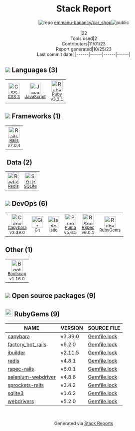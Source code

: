<div align="center">

# Stack Report
![](https://img.stackshare.io/repo.svg "repo") [emmanu-bacancy/car_shop](https://github.com/emmanu-bacancy/car_shop)![](https://img.stackshare.io/public_badge.svg "public")
<br/><br/>
|22<br/>Tools used|2<br/>Contributors|11/01/23 <br/>Report generated|10/25/23<br/>Last commit date|
|------|------|------|------|
</div>

## <img src='https://img.stackshare.io/languages.svg'/> Languages (3)
<table><tr>
  <td align='center'>
  <img width='36' height='36' src='https://img.stackshare.io/service/6727/css.png' alt='CSS 3'>
  <br>
  <sub><a href="https://developer.mozilla.org/en-US/docs/Web/CSS/CSS3">CSS 3</a></sub>
  <br>
  <sub></sub>
</td>

<td align='center'>
  <img width='36' height='36' src='https://img.stackshare.io/service/1209/javascript.jpeg' alt='JavaScript'>
  <br>
  <sub><a href="https://developer.mozilla.org/en-US/docs/Web/JavaScript">JavaScript</a></sub>
  <br>
  <sub></sub>
</td>

<td align='center'>
  <img width='36' height='36' src='https://img.stackshare.io/service/989/ruby.png' alt='Ruby'>
  <br>
  <sub><a href="https://www.ruby-lang.org">Ruby</a></sub>
  <br>
  <sub>v3.2.1</sub>
</td>

</tr>
</table>

## <img src='https://img.stackshare.io/frameworks.svg'/> Frameworks (1)
<table><tr>
  <td align='center'>
  <img width='36' height='36' src='https://img.stackshare.io/service/990/x57_Lorv.png' alt='Rails'>
  <br>
  <sub><a href="http://rubyonrails.org/">Rails</a></sub>
  <br>
  <sub>v7.0.4</sub>
</td>

</tr>
</table>

## <img src=''/> Data (2)
<table><tr>
  <td align='center'>
  <img width='36' height='36' src='https://img.stackshare.io/service/1031/default_cbce472cd134adc6688572f999e9122b9657d4ba.png' alt='Redis'>
  <br>
  <sub><a href="http://redis.io/">Redis</a></sub>
  <br>
  <sub></sub>
</td>

<td align='center'>
  <img width='36' height='36' src='https://img.stackshare.io/service/1071/sqlite.jpg' alt='SQLite'>
  <br>
  <sub><a href="http://www.sqlite.org/">SQLite</a></sub>
  <br>
  <sub></sub>
</td>

</tr>
</table>

## <img src='https://img.stackshare.io/devops.svg'/> DevOps (6)
<table><tr>
  <td align='center'>
  <img width='36' height='36' src='https://img.stackshare.io/service/2595/capybara.png' alt='Capybara'>
  <br>
  <sub><a href="http://jnicklas.github.io/capybara/">Capybara</a></sub>
  <br>
  <sub>v3.39.0</sub>
</td>

<td align='center'>
  <img width='36' height='36' src='https://img.stackshare.io/service/1046/git.png' alt='Git'>
  <br>
  <sub><a href="http://git-scm.com/">Git</a></sub>
  <br>
  <sub></sub>
</td>

<td align='center'>
  <img width='36' height='36' src='https://img.stackshare.io/service/7028/AGpa5VZV.jpg' alt='Istio'>
  <br>
  <sub><a href="https://istio.io/">Istio</a></sub>
  <br>
  <sub></sub>
</td>

<td align='center'>
  <img width='36' height='36' src='https://img.stackshare.io/service/1055/favicon.png' alt='Puma'>
  <br>
  <sub><a href="http://puma.io/">Puma</a></sub>
  <br>
  <sub>v5.6.5</sub>
</td>

<td align='center'>
  <img width='36' height='36' src='https://img.stackshare.io/service/2539/logo.png' alt='RSpec'>
  <br>
  <sub><a href="https://rspec.info/">RSpec</a></sub>
  <br>
  <sub>v6.0.1</sub>
</td>

<td align='center'>
  <img width='36' height='36' src='https://img.stackshare.io/service/12795/5jL6-BA5_400x400.jpeg' alt='RubyGems'>
  <br>
  <sub><a href="https://rubygems.org/">RubyGems</a></sub>
  <br>
  <sub></sub>
</td>

</tr>
</table>

## Other (1)
<table><tr>
  <td align='center'>
  <img width='36' height='36' src='https://img.stackshare.io/no-img-open-source.png' alt='Bootsnap'>
  <br>
  <sub><a href="https://github.com/shopify/bootsnap">Bootsnap</a></sub>
  <br>
  <sub>v1.16.0</sub>
</td>

</tr>
</table>


## <img src='https://img.stackshare.io/group.svg' /> Open source packages (9)</h2>

## <img width='24' height='24' src='https://img.stackshare.io/service/12795/5jL6-BA5_400x400.jpeg'/> RubyGems (9)

|NAME|VERSION|SOURCE FILE|
|------|------|------|
|[capybara](https://github.com/teamcapybara/capybara)|v3.39.0|[Gemfile.lock](https://github.com/emmanu-bacancy/car_shop/blob/main/Gemfile.lock)|
|[factory_bot_rails](https://github.com/thoughtbot/factory_bot_rails)|v6.2.0|[Gemfile.lock](https://github.com/emmanu-bacancy/car_shop/blob/main/Gemfile.lock)|
|[jbuilder](https://github.com/rails/jbuilder)|v2.11.5|[Gemfile.lock](https://github.com/emmanu-bacancy/car_shop/blob/main/Gemfile.lock)|
|[redis](https://github.com/redis/redis-rb)|v4.8.1|[Gemfile.lock](https://github.com/emmanu-bacancy/car_shop/blob/main/Gemfile.lock)|
|[rspec-rails](https://github.com/rspec/rspec-rails)|v6.0.1|[Gemfile.lock](https://github.com/emmanu-bacancy/car_shop/blob/main/Gemfile.lock)|
|[selenium-webdriver](https://github.com/SeleniumHQ/selenium)|v4.8.6|[Gemfile.lock](https://github.com/emmanu-bacancy/car_shop/blob/main/Gemfile.lock)|
|[sprockets-rails](https://github.com/rails/sprockets-rails)|v3.4.2|[Gemfile.lock](https://github.com/emmanu-bacancy/car_shop/blob/main/Gemfile.lock)|
|[sqlite3](https://github.com/sparklemotion/sqlite3-ruby)|v1.6.2|[Gemfile.lock](https://github.com/emmanu-bacancy/car_shop/blob/main/Gemfile.lock)|
|[webdrivers](https://github.com/titusfortner/webdrivers)|v5.2.0|[Gemfile.lock](https://github.com/emmanu-bacancy/car_shop/blob/main/Gemfile.lock)|

<br/>
<div align='center'>

Generated via [Stack Reports](https://stackshare.io/stack-report)
